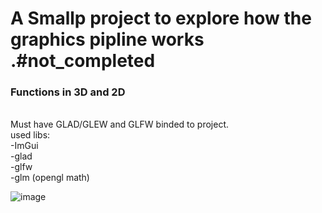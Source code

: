 <h1> A Smallp project to explore how the graphics pipline works .#not_completed </h1>

<h3>Functions in 3D and 2D</h3><br />
Must have GLAD/GLEW and GLFW binded to project.<br />
used libs:<br />
-ImGui<br />
-glad<br />
-glfw<br />
-glm (opengl math)<br />

![image](https://github.com/UnknownNeon/simple-goof_2d_3d/assets/52187026/9a941ee6-2d85-45fb-af47-2cec60a3cb5f)
